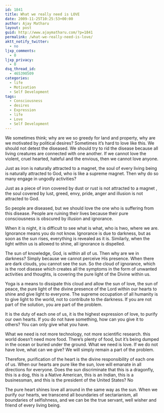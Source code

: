 ```yaml
---
id: 1841
title: What we really need is LOVE
date: 2009-11-25T10:25:53+00:00
author: Ajay Matharu
layout: post
guid: http://www.ajaymatharu.com/?p=1841
permalink: /what-we-really-need-is-love/
aktt_notify_twitter:
  - no
ljxp_comments:
  - 0
ljxp_privacy:
  - 0
dsq_thread_id:
  - 465390509
categories:
  - life
  - Motivation
  - Self Development
tags:
  - Consciousness
  - desires
  - Expression
  - life
  - Love
  - Self Development
---
```

We sometimes think; why are we so greedy for land and property, why are we motivated by political desires? Sometimes it&#8217;s hard to love like this. We should not detest the diseased. We should try to rid the disease because all living creatures are connected with one another. If we cannot love the violent, cruel hearted, hateful and the envious, then we cannot love anyone.

Just as iron is naturally attracted to a magnet, the soul of every living being is naturally attracted to God, who is like a supreme magnet. Then why do so many engage in ungodly activities?

Just as a piece of iron covered by dust or rust is not attracted to a magnet , the soul covered by lust, greed, envy, pride, anger and illusion is not attracted to God.

So people are diseased, but we should love the one who is suffering from this disease. People are ruining their lives because their pure consciousness is obscured by illusion and ignorance.

When it is night, it is difficult to see what is what, who is hwo, where we are. Ignorance means you do not know. Ignorance is due to darkness, but as soon as the sun rises, everything is revealed as it is. Similarly, when the light within us is allowed to shine, all ignorance is dispelled.

The sun of knowledge, God, is within all of us. Then why are we in darkness? Simply because we cannot perceive His presence. When there are dark clouds, you cannot see the sun. So the cloud of ignorance, which is the root disease which creates all the symptoms in the form of unwanted activities and thoughts, is covering the pure light of the Divine within us.

Yoga is a means to dissipate this cloud and allow the sun of love, the sun of peace, the pure light of the divine presence of the Lord within our hearts to shine and give light to everyone. The supreme occupation of all humanity is to give light to the world, not to contribute to the darkness. If you are not part of the solution, you are part of the problem.

It is the duty of each one of us, it is the highest expression of love, to purify our own hearts. If you do not have something, how can you give it to others? You can only give what you have.

What we need is not more technology, not more scientific research. this world doesn&#8217;t need more food. There&#8217;s plenty of food, but it&#8217;s being dumped in the ocean or buried under the ground. What we need is love. If we do not have love, what can we give? We will simply remain a part of the problem.

Therefore, purification of the heart is the divine responsibility of each one of us. When our hearts are pure like the sun, love will emanate in all directions for everyone. Does the sun discriminate that this is a dragonfly, this is a dog, this is a Native American, this is an Indian, this is a businessman, and this is the president of the United States? No

The pure heart shines love all around in the same way as the sun. When we purify our hearts, we transcend all boundaries of sectarianism, all boundaries of selfishness, and we can be the true servant, well wisher and friend of every living being.